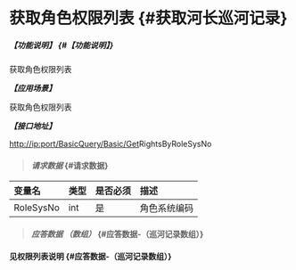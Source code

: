 # 获取角色权限列表 {#获取河长巡河记录}

##### _【功能说明】_ {#【功能说明】}

获取角色权限列表

_**【应用场景】**_

获取角色权限列表

_**【接口地址】**_

[http://ip:port/BasicQuery/](http://ip:port/HMQuery/PatrolRiver/GetPatrolRivers)[Basic](http://ip:port/HMQuery/PatrolRiver/GetPatrolRivers)[/Get](http://ip:port/HMQuery/PatrolRiver/GetPatrolRivers)RightsByRoleSysNo

> #### _请求数据_ {#请求数据}

| 变量名 | 类型 | 是否必须 | 描述 |
| :--- | :--- | :--- | :--- |
| RoleSysNo | int | 是 | 角色系统编码 |

> #### _应答数据 （数组）_ {#应答数据-（巡河记录数组）}

#### 见权限列表说明 {#应答数据-（巡河记录数组）}




